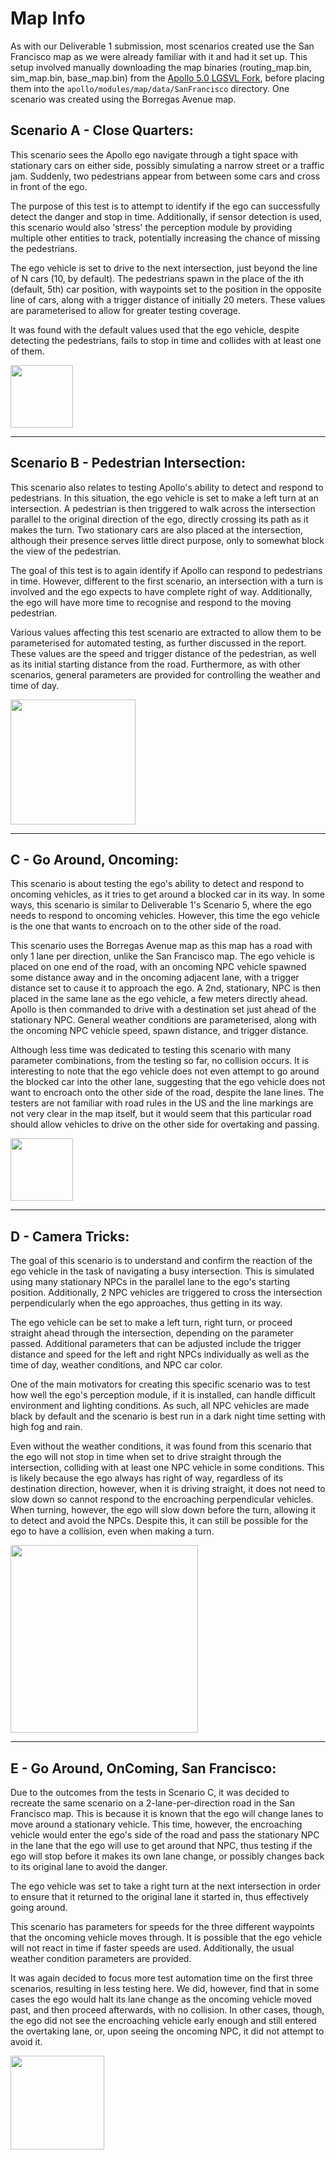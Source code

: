 # Map Info

As with our Deliverable 1 submission, most scenarios created use the San Francisco map as we were already familiar with it and had it set up. This setup involved manually downloading the map binaries (routing_map.bin, sim_map.bin, base_map.bin) from the [Apollo 5.0 LGSVL Fork](https://github.com/lgsvl/apollo-5.0/tree/simulator/modules/map/data/san_francisco), before placing them into the `apollo/modules/map/data/SanFrancisco` directory. One scenario was created using the Borregas Avenue map.


## Scenario A - Close Quarters:
This scenario sees the Apollo ego navigate through a tight space with stationary cars on either side, possibly simulating a narrow street or a traffic jam. Suddenly, two pedestrians appear from between some cars and cross in front of the ego.

The purpose of this test is to attempt to identify if the ego can successfully detect the danger and stop in time. Additionally, if sensor detection is used, this scenario would also 'stress' the perception module by providing multiple other entities to track, potentially increasing the chance of missing the pedestrians.

The ego vehicle is set to drive to the next intersection, just beyond the line of N cars (10, by default). The pedestrians spawn in the place of the ith (default, 5th) car position, with waypoints set to the position in the opposite line of cars, along with a trigger distance of initially 20 meters. These values are parameterised to allow for greater testing coverage.

It was found with the default values used that the ego vehicle, despite detecting the pedestrians, fails to stop in time and collides with at least one of them.

<img src="A-close-quarters.png" width="100">

***

## Scenario B - Pedestrian Intersection:
This scenario also relates to testing Apollo's ability to detect and respond to pedestrians. In this situation, the ego vehicle is set to make a left turn at an intersection. A pedestrian is then triggered to walk across the intersection parallel to the original direction of the ego, directly crossing its path as it makes the turn. Two stationary cars are also placed at the intersection, although their presence serves little direct purpose, only to somewhat block the view of the pedestrian.

The goal of this test is to again identify if Apollo can respond to pedestrians in time. However, different to the first scenario, an intersection with a turn is involved and the ego expects to have complete right of way. Additionally, the ego will have more time to recognise and respond to the moving pedestrian.

Various values affecting this test scenario are extracted to allow them to be parameterised for automated testing, as further discussed in the report. These values are the speed and trigger distance of the pedestrian, as well as its initial starting distance from the road. Furthermore, as with other scenarios, general parameters are provided for controlling the weather and time of day.

<img src="B-pedestrian-intersection.png" width="200">

***

## C - Go Around, Oncoming:
This scenario is about testing the ego's ability to detect and respond to oncoming vehicles, as it tries to get around a blocked car in its way. In some ways, this scenario is similar to Deliverable 1's Scenario 5, where the ego needs to respond to oncoming vehicles. However, this time the ego vehicle is the one that wants to encroach on to the other side of the road.

This scenario uses the Borregas Avenue map as this map has a road with only 1 lane per direction, unlike the San Francisco map. The ego vehicle is placed on one end of the road, with an oncoming NPC vehicle spawned some distance away and in the oncoming adjacent lane, with a trigger distance set to cause it to approach the ego. A 2nd, stationary, NPC is then placed in the same lane as the ego vehicle, a few meters directly ahead. Apollo is then commanded to drive with a destination set just ahead of the stationary NPC. General weather conditions are parameterised, along with the oncoming NPC vehicle speed, spawn distance, and trigger distance.

Although less time was dedicated to testing this scenario with many parameter combinations, from the testing so far, no collision occurs. It is interesting to note that the ego vehicle does not even attempt to go around the blocked car into the other lane, suggesting that the ego vehicle does not want to encroach onto the other side of the road, despite the lane lines. The testers are not familiar with road rules in the US and the line markings are not very clear in the map itself, but it would seem that this particular road should allow vehicles to drive on the other side for overtaking and passing.

<img src="C-go-around-oncoming.png" width="100">

***

## D - Camera Tricks:
The goal of this scenario is to understand and confirm the reaction of the ego vehicle in the task of navigating a busy intersection. This is simulated using many stationary NPCs in the parallel lane to the ego's starting position. Additionally, 2 NPC vehicles are triggered to cross the intersection perpendicularly when the ego approaches, thus getting in its way.

The ego vehicle can be set to make a left turn, right turn, or proceed straight ahead through the intersection, depending on the parameter passed. Additional parameters that can be adjusted include the trigger distance and speed for the left and right NPCs individually as well as the time of day, weather conditions, and NPC car color.

One of the main motivators for creating this specific scenario was to test how well the ego's perception module, if it is installed, can handle difficult environment and lighting conditions. As such, all NPC vehicles are made black by default and the scenario is best run in a dark night time setting with high fog and rain.

Even without the weather conditions, it was found from this scenario that the ego will not stop in time when set to drive straight through the intersection, colliding with at least one NPC vehicle in some conditions. This is likely because the ego always has right of way, regardless of its destination direction, however, when it is driving straight, it does not need to slow down so cannot respond to the encroaching perpendicular vehicles. When turning, however, the ego will slow down before the turn, allowing it to detect and avoid the NPCs. Despite this, it can still be possible for the ego to have a collision, even when making a turn.

<img src="D-camera-tricks.png" width="300">

***

## E - Go Around, OnComing, San Francisco:
Due to the outcomes from the tests in Scenario C, it was decided to recreate the same scenario on a 2-lane-per-direction road in the San Francisco map. This is because it is known that the ego will change lanes to move around a stationary vehicle. This time, however, the encroaching vehicle would enter the ego's side of the road and pass the stationary NPC in the lane that the ego will use to get around that NPC, thus testing if the ego will stop before it makes its own lane change, or possibly changes back to its original lane to avoid the danger.

The ego vehicle was set to take a right turn at the next intersection in order to ensure that it returned to the original lane it started in, thus effectively going around.

This scenario has parameters for speeds for the three different waypoints that the oncoming vehicle moves through. It is possible that the ego vehicle will not react in time if faster speeds are used. Additionally, the usual weather condition parameters are provided.

It was again decided to focus more test automation time on the first three scenarios, resulting in less testing here. We did, however, find that in some cases the ego would halt its lane change as the oncoming vehicle moved past, and then proceed afterwards, with no collision. In other cases, though, the ego did not see the encroaching vehicle early enough and still entered the overtaking lane, or, upon seeing the oncoming NPC, it did not attempt to avoid it.

<img src="E-go-around-oncoming-SF.png" width="150">